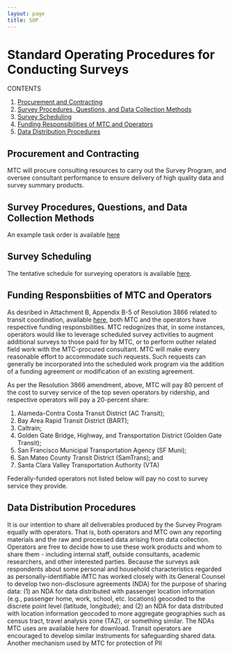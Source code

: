 ```yaml
---
layout: page
title: SOP
---
```


# Standard Operating Procedures for Conducting Surveys

CONTENTS

1. [Procurement and Contracting](#procurement-and-contracting)
2. [Survey Procedures, Questions, and Data Collection Methods](#survey-procedures-questions)
3. [Survey Scheduling](#survey-scheduling)
4. [Funding Responsibilities of MTC and Operators](#funding-responsibilities)
5. [Data Distribution Procedures](#data-distribution-procedures)


## Procurement and Contracting


MTC will procure consulting resources to carry out the Survey Program, and oversee consultant performance to ensure delivery of high quality data and survey summary products. 













## Survey Procedures, Questions, and Data Collection Methods


An example task order is available [here](https://mtcdrive.box.com/Example-Task-Order)












## Survey Scheduling

The tentative schedule for surveying operators is available [here](http://metropolitantransportationcommission.github.io/onboard-surveys/schedule/).









## Funding Responsbiities of MTC and Operators


As desribed in Attachment B, Appendix B-5 of Resolution 3866 related to transit coordination, available [here](https://mtcdrive.box.com/Resolution-3866-Amendment), both MTC and the operators have respective funding responsbilities. MTC redognizes that, in some instances, operators would like to leverage scheduled survey activities to augment additional surveys to those paid for by MTC, or to perform outher related field work with the MTC-procured consultant. MTC will make every reasonable effort to accommodate such requests. Such requests can generally be incorporated into the scheduled work program via the addition of a funding agreement or modification of an existing agreement. 

As per the Resolution 3866 amendment, above, MTC will pay 80 percent of the cost to survey service of the top seven operators by ridership, and respective operators will pay a 20-percent share:

1. Alameda-Contra Costa Transit District (AC Transit);
2. Bay Area Rapid Transit District (BART);
3. Caltrain;
4. Golden Gate Bridge, Highway, and Transportation District (Golden Gate Transit); 
5. San Francisco Municipal Transportation Agency (SF Muni); 
6. San Mateo County Transit District (SamTrans); and
7. Santa Clara Valley Transportation Authority (VTA)

Federally-funded operators not listed below will pay no cost to survey service they provide.











## Data Distribution Procedures

It is our intention to share all deliverables produced by the Survey Program equally with operators. That is, both operators and MTC own any reporting materials and the raw and processed data arising from data collection. Operators are free to decide how to use these work products and whom to share them - including internal staff, outside consultants, academic researchers, and other interested parties. Because the surveys ask respondents about some personal and household characteristics regarded as personally-identifiable iMTC has worked closely with its General Counsel to develop two non-disclosure agreements (NDA) for the purpose of sharing data: (1) an NDA for data distributed with passenger location information (e.g., passenger home, work, school, etc. locations) geocoded to the discrete point level (latitude, longitude); and (2) an NDA for data distributed with location information geocoded to more aggregate geographies such as census tract, travel analysis zone (TAZ), or something similar. The NDAs MTC uses are available here for download. Transit operators are encouraged to develop similar instruments for safeguarding shared data. Another mechanism used by MTC for protection of PII 